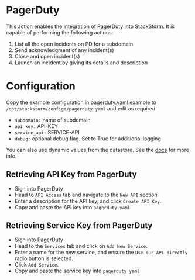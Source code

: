 # PagerDuty 

This action enables the integration of PagerDuty into StackStorm. It is capable of performing the following actions:

1. List all the open incidents on PD for a subdomain
2. Send acknowledgment of any incident(s)
3. Close and open incident(s)
4. Launch an incident by giving its details and description

# Configuration

Copy the example configuration in [pagerduty.yaml.example](./pagerduty.yaml.example)
to `/opt/stackstorm/configs/pagerduty.yaml` and edit as required.

* `subdomain:` name of subdomain
* `api_key:` API-KEY
* `service_api:` SERVICE-API
* `debug:` optional debug flag. Set to True for additional logging

You can also use dynamic values from the datastore. See the
[docs](https://docs.stackstorm.com/reference/pack_configs.html) for more info.

## Retrieving API Key from PagerDuty

* Sign into PagerDuty
* Head to `API Access` tab and navigate to the `New API` section
* Enter a description for the API key, and click `Create API Key`.
* Copy and paste the API key into `pagerduty.yaml`

## Retrieving Service Key from PagerDuty

* Sign into PagerDuty
* Head to the `Services` tab and click on `Add New Service`.
* Enter a name for the new service, and ensure the `Use our API directly` radio button is selected.
* Click `Add Service`.
* Copy and paste the service key into `pagerduty.yaml`
